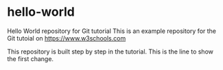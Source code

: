 # hello-world
Hello World repository for Git tutorial
This is an example repository for the Git tutoial on https://www.w3schools.com

This repository is built step by step in the tutorial.
This is the line to show the first change.
